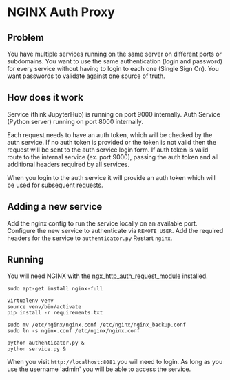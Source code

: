 # NGINX Auth Proxy

## Problem

You have multiple services running on the same server on different ports or subdomains.
You want to use the same authentication (login and password) for every service without having to login to each one (Single Sign On).
You want passwords to validate against one source of truth.

## How does it work

Service (think JupyterHub) is running on port 9000 internally.
Auth Service (Python server) running on port 8000 internally.

Each request needs to have an auth token, which will be checked by the auth service.
If no auth token is provided or the token is not valid then the request will be sent to the auth service login form.
If auth token is valid route to the internal service (ex. port 9000), passing the auth token and all additional headers required by all services.

When you login to the auth service it will provide an auth token which will be used for subsequent requests.

## Adding a new service

Add the nginx config to run the service locally on an available port.
Configure the new service to authenticate via ```REMOTE_USER```.
Add the required headers for the service to ```authenticator.py```
Restart ```nginx```.

## Running

You will need NGINX with the [ngx_http_auth_request_module](http://nginx.org/en/docs/http/ngx_http_auth_request_module.html) installed.

```shell
sudo apt-get install nginx-full
```

```shell
virtualenv venv
source venv/bin/activate
pip install -r requirements.txt
```

```shell
sudo mv /etc/nginx/nginx.conf /etc/nginx/nginx_backup.conf
sudo ln -s nginx.conf /etc/nginx/nginx.conf
```

```shell
python authenticator.py &
python service.py &
```

When you visit ```http://localhost:8081``` you will need to login.
As long as you use the username 'admin' you will be able to access the service.
